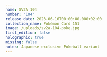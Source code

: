 ```yaml
---
name: SV2A 104
number: "104"
release_date: 2023-06-16T00:00:00.000+02:00
collection_name: Pokémon Card 151
image: /uploads/sv2a-104-poke.jpg
first_edition: false
holographic: true
missing: false
notes: Japanese exclusive Pokeball variant
---
```

